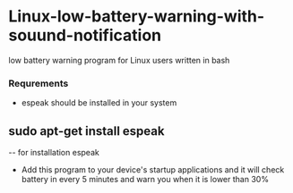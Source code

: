 # Linux-low-battery-warning-with-souund-notification
low battery warning program for Linux users written in bash

### Requrements 
* espeak should be installed in your system 
## sudo apt-get install espeak     
-- for installation espeak

* Add this program to your device's startup applications and it will check battery in every 5 minutes and warn you when it is lower than 30% 
